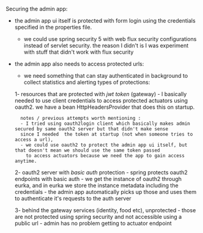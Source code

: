 Securing the admin app:

- the admin app ui itself is protected with form login using the credentials specified in the properties file.
    - we could use spring security 5 with web flux security configurations instead of servlet security.
      the reason I didn't is I was experiment with stuff that didn't work with flux security
- the admin app also needs to access protected urls:
    - we need something that can stay authenticated in background to collect statistics and alerting
    types of protections:

    1- resources that are protected with *jwt token* (gateway)
        - I basically needed to use client credentials to access protected actuators using oauth2.
          we have a bean HttpHeadersProvider that does this on startup.

        notes / previous attempts worth mentioning :
        - I tried using oauth2login client which basically makes admin secured by same oauth2 server but that didn't make sense
        since I needed  the token at startup (not when someone tries to access a url),
        - we could use oauth2 to protect the admin app ui itself, but that doesn't mean we should use the same token passed
          to access actuators because we need the app to gain access anytime.

    2- oauth2 server with *basic auth* protection
        - spring protects oauth2 endpoints with basic auth
        - we get the instance of oauth2 through eurka, and in eurka we store the instance metadata including the credentials
        - the admin app automatically picks up those and uses them to authenticate it's requests to the auth server

    3- behind the gateway services (identity, food etc), unprotected
        - those are not protected using spring security and not accessible using a public url
        - admin has no problem getting to actuator endpoint